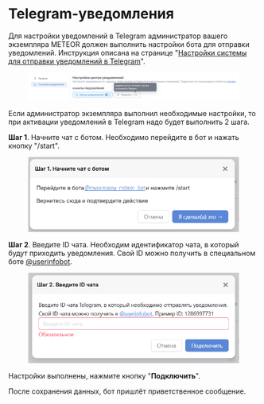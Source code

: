 # Telegram-уведомления

Для настройки уведомлений в Telegram администратор вашего экземпляра METEOR должен выполнить настройки бота для отправки уведомлений. Инструкция описана на странице "[Настройки системы для отправки уведомлений в Telegram](../../../rukovodstvo-administratora/nastroika-sistemy-dlya-otpravki-uvedomlenii/uvedomleniya-v-telegram.md)".

<figure><img src="../../../.gitbook/assets/image (34).png" alt=""><figcaption></figcaption></figure>

Если администратор экземпляра выполнил необходимые настройки, то при активации уведомлений в Telegram надо будет выполнить 2 шага.

**Шаг 1**. Начните чат с ботом. Необходимо перейдите в бот и нажать кнопку "/start".

<figure><img src="../../../.gitbook/assets/image (40).png" alt=""><figcaption></figcaption></figure>

**Шаг 2**. Введите ID чата. Необходим идентификатор чата, в который будут приходить уведомления. Свой ID можно получить в специальном боте [@userinfobot](https://t.me/userinfobot).

<figure><img src="../../../.gitbook/assets/image (42).png" alt=""><figcaption></figcaption></figure>

Настройки выполнены, нажмите кнопку "**Подключить**".

После сохранения данных, бот пришлёт приветственное сообщение.
